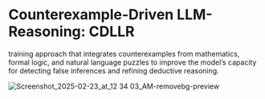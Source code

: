 # Counterexample-Driven LLM-Reasoning: CDLLR
training approach that integrates counterexamples from mathematics, formal logic, and natural language puzzles to improve the model’s capacity for detecting false inferences and refining deductive reasoning. 

![Screenshot_2025-02-23_at_12 34 03_AM-removebg-preview](https://github.com/user-attachments/assets/0a949efa-c703-4970-a016-676ed7ca281d)
